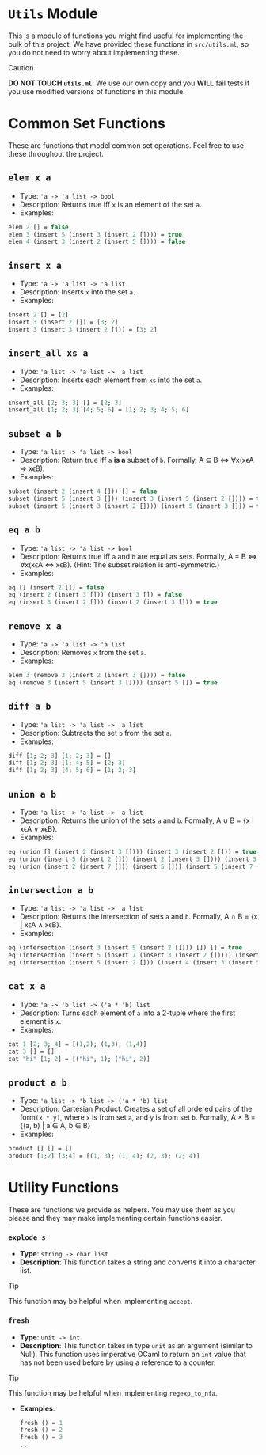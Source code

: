 # `Utils` Module

This is a module of functions you might find useful for implementing the bulk of this project. We have provided these functions in `src/utils.ml`, so you do not need to worry about implementing these. 

> [!CAUTION]
> **DO NOT TOUCH `utils.ml`**. We use our own copy and you **WILL** fail tests if you use modified versions of functions in this module.

# Common Set Functions

These are functions that model common set operations. Feel free to use these throughout the project.

## `elem x a`

- Type: `'a -> 'a list -> bool`
- Description: Returns true iff `x` is an element of the set `a`.
- Examples:
```ocaml
elem 2 [] = false
elem 3 (insert 5 (insert 3 (insert 2 []))) = true
elem 4 (insert 3 (insert 2 (insert 5 []))) = false
```

## `insert x a`

- Type: `'a -> 'a list -> 'a list`
- Description: Inserts `x` into the set `a`.
- Examples:
```ocaml
insert 2 [] = [2]
insert 3 (insert 2 []) = [3; 2]
insert 3 (insert 3 (insert 2 [])) = [3; 2]
```

## `insert_all xs a`

- Type: `'a list -> 'a list -> 'a list`
- Description: Inserts each element from `xs` into the set `a`.
- Examples:
```ocaml
insert_all [2; 3; 3] [] = [2; 3]
insert_all [1; 2; 3] [4; 5; 6] = [1; 2; 3; 4; 5; 6]
```

## `subset a b`

- Type: `'a list -> 'a list -> bool`
- Description: Return true iff `a` **is a** subset of `b`. Formally, A ⊆ B ⇔ ∀x(xϵA ⇒ xϵB).
- Examples:
```ocaml
subset (insert 2 (insert 4 [])) [] = false
subset (insert 5 (insert 3 [])) (insert 3 (insert 5 (insert 2 []))) = true
subset (insert 5 (insert 3 (insert 2 []))) (insert 5 (insert 3 [])) = false
```

## `eq a b`

- Type: `'a list -> 'a list -> bool`
- Description: Returns true iff `a` and `b` are equal as sets. Formally, A = B ⇔ ∀x(xϵA ⇔ xϵB). (Hint: The subset relation is anti-symmetric.)
- Examples:
```ocaml
eq [] (insert 2 []) = false
eq (insert 2 (insert 3 [])) (insert 3 []) = false
eq (insert 3 (insert 2 [])) (insert 2 (insert 3 [])) = true
```

## `remove x a`

- Type: `'a -> 'a list -> 'a list`
- Description: Removes `x` from the set `a`.
- Examples:
```ocaml
elem 3 (remove 3 (insert 2 (insert 3 []))) = false
eq (remove 3 (insert 5 (insert 3 []))) (insert 5 []) = true
```

## `diff a b`

- Type: `'a list -> 'a list -> 'a list`
- Description: Subtracts the set `b` from the set `a`.
- Examples:
```ocaml
diff [1; 2; 3] [1; 2; 3] = []
diff [1; 2; 3] [1; 4; 5] = [2; 3]
diff [1; 2; 3] [4; 5; 6] = [1; 2; 3]
```

## `union a b`

- Type: `'a list -> 'a list -> 'a list`
- Description: Returns the union of the sets `a` and `b`. Formally, A ∪ B = {x | xϵA ∨ xϵB}.
- Examples:
```ocaml
eq (union [] (insert 2 (insert 3 []))) (insert 3 (insert 2 [])) = true
eq (union (insert 5 (insert 2 [])) (insert 2 (insert 3 []))) (insert 3 (insert 2 (insert 5 []))) = true
eq (union (insert 2 (insert 7 [])) (insert 5 [])) (insert 5 (insert 7 (insert 2 []))) = true
```

## `intersection a b`

- Type: `'a list -> 'a list -> 'a list`
- Description: Returns the intersection of sets `a` and `b`. Formally, A ∩ B = {x | xϵA ∧ xϵB}.
- Examples:
```ocaml
eq (intersection (insert 3 (insert 5 (insert 2 []))) []) [] = true
eq (intersection (insert 5 (insert 7 (insert 3 (insert 2 [])))) (insert 6 (insert 4 []))) [] = true
eq (intersection (insert 5 (insert 2 [])) (insert 4 (insert 3 (insert 5 [])))) (insert 5 []) = true
```

## `cat x a`

- Type: `'a -> 'b list -> ('a * 'b) list`
- Description: Turns each element of `a` into a 2-tuple where the first element is `x`.
- Examples:
```ocaml
cat 1 [2; 3; 4] = [(1,2); (1,3); (1,4)]
cat 3 [] = []
cat "hi" [1; 2] = [("hi", 1); ("hi", 2)]
```

## `product a b`

- Type: `'a list -> 'b list -> ('a * 'b) list`
- Description: Cartesian Product. Creates a set of all ordered pairs of the form`(x * y)`, where `x` is from set `a`, and `y` is from set `b`. Formally, A × B = {(a, b) | a ∈ A, b ∈ B}
- Examples:
```ocaml
product [] [] = []
product [1;2] [3;4] = [(1, 3); (1, 4); (2, 3); (2; 4)]
```

# Utility Functions

These are functions we provide as helpers. You may use them as you please and they may make implementing certain functions easier.

### `explode s`

- **Type**: `string -> char list`
- **Description**: This function takes a string and converts it into a character list.
> [!TIP]
> This function may be helpful when implementing `accept`.

### `fresh`

- **Type**: `unit -> int`
- **Description**: This function takes in type `unit` as an argument (similar to Null). This function uses imperative OCaml to return an `int` value that has not been used before by using a reference to a counter.
> [!TIP]
> This function may be helpful when implementing `regexp_to_nfa`.
- **Examples**:

  ```ocaml
  fresh () = 1
  fresh () = 2
  fresh () = 3
  ...
  ```
